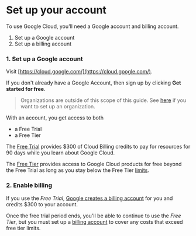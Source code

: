 # Set up your account

To use Google Cloud, you'll need a Google account and billing account.

1. Set up a Google account
2. Set up a billing account

### 1. Set up a Google account

Visit [https://cloud.google.com/](https://cloud.google.com/).

If you don't already have a Google Account, then sign up by clicking **Get started for free**.

> Organizations are outside of this scope of this guide. See [here](https://cloud.google.com/resource-manager/docs/creating-managing-organization#acquiring) if you want to set up an organization.

With an account, you get access to both

- a Free Trial
- a Free Tier

The [Free Trial](https://cloud.google.com/free/docs/free-cloud-features#free-trial) provides $300 of Cloud Billing credits to pay for resources for 90 days while you learn about Google Cloud.

The [Free Tier](https://cloud.google.com/free/docs/free-cloud-features#free-tier) provides access to Google Cloud products for free beyond the Free Trial as long as you stay below the Free Tier [limits](https://cloud.google.com/free/docs/free-cloud-features#free-tier-usage-limits).

### 2. Enable billing

If you use the _Free Trial_, [Google creates a billing account](https://support.google.com/cloud/answer/7006543?hl=en_) for you and credits $300 to your account.

Once the free trial period ends, you'll be able to continue to use the _Free Tier_, but you must set up a [billing account](https://console.cloud.google.com/billing) to cover any costs that exceed free tier limits.
